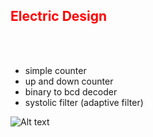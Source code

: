 
<h2><span style="color: red"> Electric Design </span></h2>

</br>
</br>


- simple counter
- up and down counter
- binary to bcd decoder
- systolic filter (adaptive filter)


![Alt text](http://www.nkcelectronics.com/assets/images/NEXYS3-obl-400.jpg)





